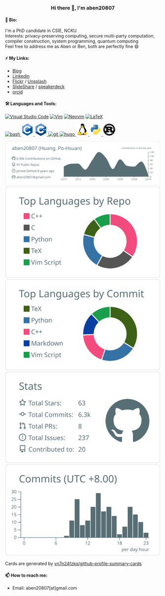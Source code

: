 <h3 align="center">Hi there 👋, I'm aben20807</h3>

#### 🔭 Bio:

I'm a PhD candidate in CSIE, NCKU  
Interests: privacy-preserving computing, secure multi-party computation, compiler construction, system programming, quantum computing  
Feel free to address me as Aben or Ben, both are perfectly fine 😄

#### ⚡ My Links:

+ [Blog](https://aben20807.github.io/)
+ [Linkedin](https://www.linkedin.com/in/po-hsuan-huang-6587b6117/)
+ [Flickr](https://www.flickr.com/photos/aben20807/) / [Unsplash](https://unsplash.com/@aben20807)
+ [SlideShare](https://www.slideshare.net/aben20807) / [speakerdeck](https://speakerdeck.com/aben20807)
+ [orcid](https://orcid.org/0000-0002-7458-9634)

#### 🛠 Languages and Tools:

<!--https://github.com/Ileriayo/markdown-badges-->
[![Visual Studio Code](https://img.shields.io/badge/Visual%20Studio%20Code-0078d7.svg?style=for-the-badge&logo=visual-studio-code&logoColor=white)](https://code.visualstudio.com/) [![Vim](https://img.shields.io/badge/VIM-%2311AB00.svg?style=for-the-badge&logo=vim&logoColor=white)](https://www.vim.org/) [![Neovim](https://img.shields.io/badge/NeoVim-%2357A143.svg?&style=for-the-badge&logo=neovim&logoColor=white)](https://neovim.io/) [![LaTeX](https://img.shields.io/badge/latex-%23008080.svg?style=for-the-badge&logo=latex&logoColor=white)](https://www.latex-project.org/)

<!--https://rahuldkjain.github.io/gh-profile-readme-generator/-->
<p align="left"> <a href="https://www.gnu.org/software/bash/" target="_blank"> <img src="https://www.vectorlogo.zone/logos/gnu_bash/gnu_bash-icon.svg" alt="bash" width="40" height="40"/> </a> <a href="https://www.cprogramming.com/" target="_blank"> <img src="https://raw.githubusercontent.com/devicons/devicon/master/icons/c/c-original.svg" alt="c" width="40" height="40"/> </a> <a href="https://www.w3schools.com/cpp/" target="_blank"> <img src="https://raw.githubusercontent.com/devicons/devicon/master/icons/cplusplus/cplusplus-original.svg" alt="cplusplus" width="40" height="40"/> </a> <a href="https://git-scm.com/" target="_blank"> <img src="https://www.vectorlogo.zone/logos/git-scm/git-scm-icon.svg" alt="git" width="40" height="40"/> </a> <a href="https://gohugo.io/" target="_blank"> <img src="https://api.iconify.design/logos-hugo.svg" alt="hugo" width="40" height="40"/> </a> <a href="https://www.linux.org/" target="_blank"> <img src="https://raw.githubusercontent.com/devicons/devicon/master/icons/linux/linux-original.svg" alt="linux" width="40" height="40"/> </a> <a href="https://www.python.org" target="_blank"> <img src="https://raw.githubusercontent.com/devicons/devicon/master/icons/python/python-original.svg" alt="python" width="40" height="40"/> </a> <a href="https://www.rust-lang.org" target="_blank"> <img src="https://raw.githubusercontent.com/devicons/devicon/master/icons/rust/rust-plain.svg" alt="rust" width="40" height="40"/> </a> </p>

<!--https://github-profile-summary-cards.vercel.app/demo.html-->
<!--https://github.com/vn7n24fzkq/github-profile-summary-cards-->
[![](https://raw.githubusercontent.com/aben20807/aben20807/main/profile-summary-card-output/default/0-profile-details.svg)](#)
[![](https://raw.githubusercontent.com/aben20807/aben20807/main/profile-summary-card-output/default/1-repos-per-language.svg)](#) [![](https://raw.githubusercontent.com/aben20807/aben20807/main/profile-summary-card-output/default/2-most-commit-language.svg)](#)
[![](https://raw.githubusercontent.com/aben20807/aben20807/main/profile-summary-card-output/default/3-stats.svg)](#) [![](https://raw.githubusercontent.com/aben20807/aben20807/main/profile-summary-card-output/default/4-productive-time.svg)](#)

<div><span>Cards are generated by <a href="https://github.com/vn7n24fzkq/github-profile-summary-cards">vn7n24fzkq/github-profile-summary-cards</a></span></div>


<!--https://github.com/anuraghazra/github-readme-stats-->
<!--<div>
  <span>
    <img align="center" height=170 src="https://github-readme-stats.vercel.app/api?username=aben20807&count_private=true&show_icons=true" />
  </span>
  <span>
    <img align="center" height=170 src="https://github-readme-stats.vercel.app/api/top-langs/?username=aben20807&layout=compact&hide=javascript,html,css,jupyter%20notebook,ASP,makefile,tex,markdown" />
  </span>
</div>
<br>-->

<!--https://profile.codersrank.io/user/aben20807-->
<!--<div>
  <span>
    <img align="center" height=170 src="https://cr-ss-service.azurewebsites.net/api/ScreenShot?widget=summary&username=aben20807&badges=2&width=200&show-avatar=false&style=--border-radius:10px" />
  </span>
  <span>
    <img align="center" height=170 src="https://cr-skills-chart-widget.azurewebsites.net/api/api?&username=aben20807&height=150&skills=C%2B%2B,C,rust,python,yacc,java,shell,lex" />
  </span>
</div>-->

#### 📫 How to reach me:
+ Email: aben20807[at]gmail.com

<!--
**aben20807/aben20807** is a ✨ _special_ ✨ repository because its `README.md` (this file) appears on your GitHub profile.

Here are some ideas to get you started:

- 🔭 I’m currently working on ...
- 🌱 I’m currently learning ...
- 👯 I’m looking to collaborate on ...
- 🤔 I’m looking for help with ...
- 💬 Ask me about ...
- 📫 How to reach me: ...
- 😄 Pronouns: ...
- ⚡ Fun fact: ...
-->
